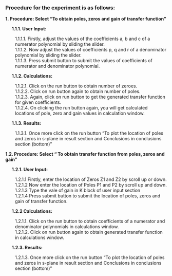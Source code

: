### Procedure for the experiment is as follows:

<p style="text-indent:0px;"><strong> 1. Procedure: Select “To obtain poles, zeros and gain of transfer function”</strong></p>
            <p style="margin-left:20px;"><strong>1.1.1. User Input:</strong></p>
            <p style="margin-left:30px;">1.1.1.1. Firstly, adjust the values of the coefficients a, b and c of a numerator polynomial by sliding the slider.<br>
                1.1.1.2. Now adjust the values of coefficients p, q and r of a denominator polynomial by sliding the slider.<br>
                1.1.1.3. Press submit button to submit the values of coefficients of numerator and denominator polynomial.</p>
            <p style="margin-left:20px;"><strong>1.1.2. Calculations: </strong></p>
                <p style="margin-left:30px;">1.1.2.1. Click on the run button to obtain number of zeroes.<br>
                1.1.2.2. Click on run button again to obtain number of poles.<br>
                1.1.2.3. Again, click on run button to get the generated transfer function for given coefficients.<br>
                1.1.2.4. On clicking the run button again, you will get calculated locations of pole, zero and gain values in calculation window.</p>
            <p style="margin-left:20px;"><strong>1.1.3. Results:</strong> </p>
                <p style="margin-left:30px;">1.1.3.1. Once more click on the run button “To plot the location of poles and zeros in s-plane in result section and Conclusions in conclusions section (bottom)”</p>

<p style="margin-left:0px;"><strong>1.2. Procedure: Select “ To obtain transfer function from poles, zeros and gain”</strong></p>
            <p style="margin-left:20px;"><strong>1.2.1. User Input: </strong></p>
                <p style="margin-left:30px;">1.2.1.1 Firstly, enter the location of Zeros Z1 and Z2 by scroll up or down.<br>
                1.2.1.2 Now enter the location of Poles P1 and P2 by scroll up and down. <br>
                1.2.1.3 Type the vale of gain in K block of user input section<br>
                1.2.1.4 Press submit button to submit the location of poles, zeros and gain of transfer function.</p>
            <p style="margin-left:20px;"><strong>1.2.2 Calculations: </strong></p>
                <p style="margin-left:30px;">1.2.1.1. Click on the run button to obtain coefficients of a numerator and denominator polynomials in calculations window.<br>
                1.2.1.2. Click on run button again to obtain generated transfer function in calculations window. </p>
            <p style="margin-left:20px;"><strong>1.2.3. Results: </strong></p>
                <p style="margin-left:30px;">1.2.1.3. Once more click on the run button “To plot the location of poles and zeros in s-plane in result section and Conclusions in conclusions section (bottom)”</p>
